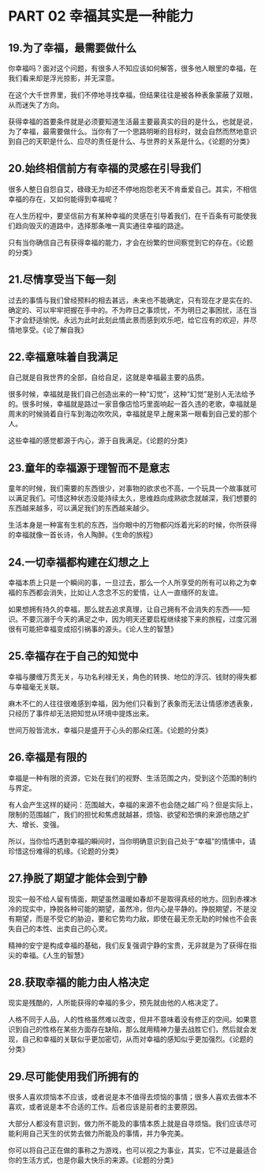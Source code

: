 <link href="../../css/style.css" rel="stylesheet" type="text/css" />

# PART 02 幸福其实是一种能力

## 19.为了幸福，最需要做什么

<div class="p">

你幸福吗？面对这个问题，有很多人不知应该如何解答，很多他人眼里的幸福，在我们看来却是浮光掠影，并无深意。

在这个大千世界里，我们不停地寻找幸福，但结果往往是被各种表象蒙蔽了双眼，从而迷失了方向。

获得幸福的首要条件就是必须要知道生活最主要最真实的目的是什么，也就是说，为了幸福，最需要做什么。当你有了一个思路明晰的目标时，就会自然而然地意识到自己的天职是什么、应尽的责任是什么、与世界的关系是什么。《论题的分类》


</div>

## 20.始终相信前方有幸福的灵感在引导我们

<div class="p">

很多人整日自怨自艾，碌碌无为却还不停地抱怨老天不肯垂爱自己。其实，不相信幸福的存在，又如何能得到幸福呢？

在人生历程中，要坚信前方有某种幸福的灵感在引导着我们，在千百条有可能使我们趋向毁灭的道路中，选择那条唯一真实通往幸福的路途。

只有当你确信自己有获得幸福的能力，才会在纷繁的世间察觉到它的存在。《论题的分类》


</div>

## 21.尽情享受当下每一刻

<div class="p">

过去的事情与我们曾经预料的相去甚远，未来也不能确定，只有现在才是实在的、确定的、可以牢牢把握在手中的。不为昨日之事烦忧，不为明日之事困扰，活在当下才会舒适愉悦。永远为此时此刻此情此景而感到欢乐吧，给它应有的欢迎，并尽情地享受。《论了解自我》


</div>

## 22.幸福意味着自我满足

<div class="p">

自己就是自我世界的全部，自给自足，这就是幸福最主要的品质。

很多时候，幸福就是我们自己创造出来的一种“幻觉”，这种“幻觉”是别人无法给予的。很多时候，幸福就是路过一家音像店恰巧里面响起一首久违的老歌，幸福就是周末的时候骑着自行车到海边吹吹风，幸福就是早上醒来第一眼看到自己爱的那个人。

这些幸福的感觉都源于内心，源于自我满足。《论题的分类》


</div>

## 23.童年的幸福源于理智而不是意志

<div class="p">

童年的时候，我们需要的东西很少，对事物的欲求也不高，一个玩具一个故事就可以满足我们。可惜这种状态没能持续太久，思维趋向成熟欲念就越深，我们想要的东西越来越多，可以满足我们的东西越来越少。

生活本身是一种富有生机的东西，当你眼中的万物都闪烁着光彩的时候，你所获得的幸福就像一首长诗，令人陶醉。《生命的旅程》


</div>

## 24.一切幸福都构建在幻想之上

<div class="p">

幸福本质上只是一个瞬间的事，一旦过去，那么一个人所享受的所有可以称之为幸福的东西都会消失，比如让人念念不忘的爱情，让人一直缅怀的友谊。

如果想拥有持久的幸福，那么就去追求真理，让自己拥有不会消失的东西——知识。不要沉溺于今天的满足之中，因为明天还要启程继续接下来的旅程，过度沉溺很有可能把幸福变成招引祸事的源头。《论人生的智慧》


</div>

## 25.幸福存在于自己的知觉中

<div class="p">

幸福与腰缠万贯无关，与功名利禄无关，角色的转换、地位的浮沉、钱财的得失都与幸福毫无关联。

麻木不仁的人往往很难感到幸福，因为他们只看到了表象而无法让情感渗透表象，只经历了事件却无法把知觉从环境中提炼出来。

世间万般皆流水，幸福只是盛开于心头的那朵红莲。《论题的分类》


</div>

## 26.幸福是有限的

<div class="p">

幸福是一种有限的资源，它处在我们的视野、生活范围之内，受到这个范围的制约与界定。

有人会产生这样的疑问：范围越大，幸福的来源不也会随之越广吗？但是实际上，限制的范围越广，我们的担忧和焦虑就越甚，烦恼、欲望和恐惧的来源也随之扩大、增长、变强。

所以，当你恰巧遇到幸福的瞬间时，当你明确意识到自己处于“幸福”的情愫中，请珍惜这份难得的机缘。《论题的分类》


</div>

## 27.挣脱了期望才能体会到宁静

<div class="p">

现实一般不给人留有情面，期望虽然温暖如春却不是取得真经的地方。回到赤裸冰冷的现实中，挣脱各种可能的期望，虽然冷，但内心是平静的。挣脱期望，不是没有期望，而是不受它的胁迫，要和它势均力敌，即使在最无奈无助的时候也不会丧失自己的本性、出卖自己的心灵。

精神的安宁是构成幸福的基础，我们反复强调宁静的宝贵，无非就是为了获得在指尖的幸福。《人生的智慧》


</div>

## 28.获取幸福的能力由人格决定

<div class="p">

现实是残酷的，人所能获得的幸福的多少，预先就由他的人格决定了。

人格不同于人品，人的性格虽然难以改变，但并不意味着没有修正的空间。如果意识到自己的性格在某些方面存在缺陷，那么就用精神力量去战胜它们，然后就会发现，自己和幸福的关联似乎更加密切，从而对幸福的感知似乎更加强烈。《论题的分类》


</div>

## 29.尽可能使用我们所拥有的

<div class="p">

很多人喜欢烦恼本不应该，或者说是本不值得去烦恼的事情；很多人喜欢去做本不喜欢，或者说是本不合适的工作。后者应该是前者的主要原因。

大部分人都没有意识到，做力所不能及的事情本质上就是自寻烦恼。我们应该尽可能利用自己天生的优势去做力所能及的事情，并力争完美。

你可以将自己正在做的事称之为游戏，也可以视之为事业，其实，它不过是最适合你的生活方式，也是你最大快乐的来源。《论题的分类》

